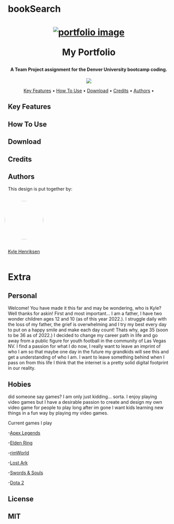 # bookSearch
<html>
<body style= "backgrond-color: red;">

<h1 align="center">

<a href="https://starbjornx.github.io/official_portfolio/"><img src="./portfolioreadmeimage.png" alt="portfolio image"></a>

My Portfolio

</h1>

<h4 align="center">A Team Project assignment for the Denver University bootcamp coding.</h4>

<p align="center">
  <a href="https://saythanks.io/to/khenriksenbootcamp@gmail.com">
      <img src="https://img.shields.io/badge/SayThanks.io-%E2%98%BC-1EAEDB.svg">
  </a>
</p>

<p align="center">
  <a href="#key-features">Key Features</a> •
  <a href="#how-to-use">How To Use</a> •
  <a href="#download">Download</a> •
  <a href="#credits">Credits</a> •
  <a href="#authors">Authors</a> •
  
</p>

## Key Features



## How To Use



## Download

## Credits



## Authors

This design is put together by:

<div style = "display: flex; flex-wrap: wrap">

<div>
<img style = "width: 120px; border-radius:255px; position: relative; right: 25px;padding: 15px" src="https://avatars.githubusercontent.com/u/97247627?v=4">

[Kyle Henriksen](http://github.com/starbjornx)

</div>

</div>
</div>

# Extra

## Personal

Welcome! You have made it this far and may be wondering, who is Kyle? Well thanks for askin! First and most important... I am a father, I have two wonder children ages 12 and 10 (as of this year 2022.). I struggle daily with the loss of my father, the grief is overwhelming and I try my best every day to put on a happy smile and make each day count! Thats why, age 35 (soon to be 36 as of 2022.) I decided to change my career path in life and go away from a public figure for youth football in the community of Las Vegas NV. I find a passion for what I do now, I really want to leave an imprint of who I am so that maybe one day in the future my grandkids will see this and get a understanding of who I am. I want to leave something behind when I pass on from this life I think that the internet is a pretty solid digital footprint in our reality.

## Hobies

did someone say games? I am only just kidding... sorta. I enjoy playing video games but I have a desirable passion to create and design my own video game for people to play long after im gone I want kids learning new things in a fun way by playing my video games.

Current games I play

-[Apex Legends](https://www.origin.com/usa/en-us/store/apex/apex)

-[Elden Ring](https://store.steampowered.com/agecheck/app/1245620/)

-[rimWorld](https://store.steampowered.com/app/294100/RimWorld/)

-[Lost Ark](https://store.steampowered.com/agecheck/app/1599340/?l=latam%3Futm_source%3DMX&gclid=Cj0KCQjw_4-SBhCgARIsAAlegrX8zknYWgWthMXZQ3OonG414de1qmjaPO2I8F-pKuCWTJFjdHjbMpoaAsHJEALw_wcB)

-[Swords & Souls](https://store.steampowered.com/app/679900/Swords__Souls_Neverseen/)

-[Dota 2](https://store.steampowered.com/app/570/Dota_2/)

## License

## MIT

</body>
</html>
